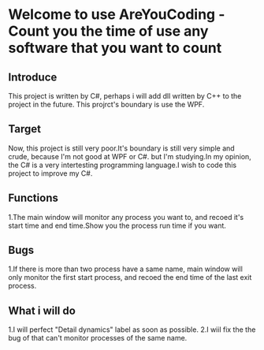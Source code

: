 # Welcome to use AreYouCoding - Count you the time of use any software that you want to count

## Introduce
This project is written by C#, perhaps i will add dll written by C++ to the project in the future.
This projrct's boundary is use the WPF.

## Target 
Now, this project is still very poor.It's boundary is still very simple and crude, because I'm not good at WPF or C#. but I'm studying.In my opinion, 
the C# is a very intertesting programming language.I wish to code this project to improve my C#.

## Functions
1.The main window will monitor any process you want to, and recoed it's start time and end time.Show you the process run time if you want.

## Bugs
1.If there is more than two process have a same name, main window will only monitor the first start process, and recoed the end time of the last exit process.

## What i will do
1.I will perfect "Detail dynamics"  label as soon as possible.
2.I wiil fix the the bug of that can't monitor processes of the same name.
